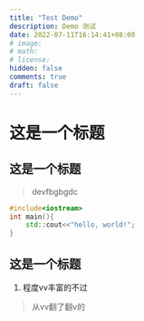 ```yaml
---
title: "Test Demo"
description: Demo 测试
date: 2022-07-11T16:14:41+08:00
# image: 
# math: 
# license: 
hidden: false
comments: true
draft: false
---
```

# 这是一个标题
## 这是一个标题

> devfbgbgdc
```C++
#include<iostream>
int main(){
    std::cout<<"hello, world!";
}
```
## 这是一个标题
1. 程度vv丰富的不过
> 从vv翻了翻v的